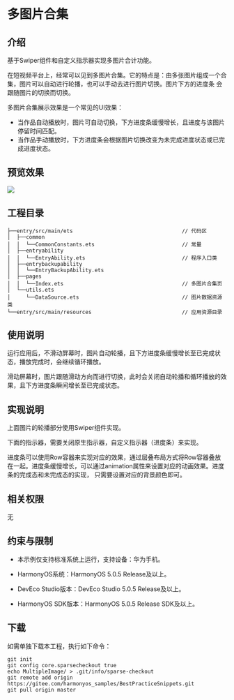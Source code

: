 # **多图片合集**
## 介绍
基于Swiper组件和自定义指示器实现多图片合计功能。

在短视频平台上，经常可以见到多图片合集。它的特点是：由多张图片组成一个合集，图片可以自动进行轮播，也可以手动去进行图片切换。图片下方的进度条
会跟随图片的切换而切换。

多图片合集展示效果是一个常见的UI效果：
* 当作品自动播放时，图片可自动切换，下方进度条缓慢增长，且进度与该图片停留时间匹配。
* 当作品手动播放时，下方进度条会根据图片切换改变为未完成进度状态或已完成进度状态。

## 预览效果
![](./screenshots/device/image.gif)
## 工程目录
``` 
├──entry/src/main/ets                                   // 代码区
│  ├──common
│  │  └──CommonConstants.ets                            // 常量
│  ├──entryability
│  │  └──EntryAbility.ets                               // 程序入口类
│  ├──entrybackupability
│  │  └──EntryBackupAbility.ets
│  ├──pages                              
│  │  └──Index.ets                                      // 多图片合集页
│  └──utils.ets
│     └──DataSource.ets                                 // 图片数据资源类
└──entry/src/main/resources                             // 应用资源目录
``` 
## 使用说明
运行应用后，不滑动屏幕时，图片自动轮播，且下方进度条缓慢增长至已完成状态，播放完成时，会继续循环播放。

滑动屏幕时，图片跟随滑动方向而进行切换，此时会关闭自动轮播和循环播放的效果，且下方进度条瞬间增长至已完成状态。
## 实现说明
上面图片的轮播部分使用Swiper组件实现。

下面的指示器，需要关闭原生指示器，自定义指示器（进度条）来实现。

进度条可以使用Row容器来实现对应的效果，通过层叠布局方式将Row容器叠放在一起。进度条缓慢增长，可以通过animation属性来设置对应的动画效果。进度条的完成态和未完成态的实现，
只需要设置对应的背景颜色即可。

## 相关权限
无

## 约束与限制
* 本示例仅支持标准系统上运行，支持设备：华为手机。

* HarmonyOS系统：HarmonyOS 5.0.5 Release及以上。

* DevEco Studio版本：DevEco Studio 5.0.5 Release及以上。

* HarmonyOS SDK版本：HarmonyOS 5.0.5 Release SDK及以上。

## 下载

如需单独下载本工程，执行如下命令：
```
git init
git config core.sparsecheckout true
echo MultipleImage/ > .git/info/sparse-checkout
git remote add origin https://gitee.com/harmonyos_samples/BestPracticeSnippets.git
git pull origin master
```